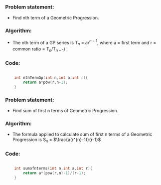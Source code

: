 ### Problem statement: 
- Find nth term of a Geometric Progression.

### Algorithm:

- The nth term of a GP series is T$_n$ = ar$^{n-1}$, where a = first term and r = common ratio = T$_n$/T$_{n-1}$) .


### Code:

``` cpp

    int nthTermGp(int n,int a,int r){
        return a*pow(r,n-1);
    }

```

### Problem statement: 
- Find sum of first n terms of Geometric Progression.

### Algorithm:

- The formula applied to calculate sum of first n terms of a Geometric Progression is S$_n$ = $\frac{a(r^{n}-1)}{r-1}$


### Code:

``` cpp

    int sumofnterms(int n,int a,int r){
        return a*(pow(r,n)-1)/(r-1);
    }

```